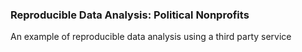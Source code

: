 ### Reproducible Data Analysis: Political Nonprofits


An example of reproducible data analysis using a third party service 
